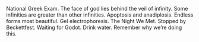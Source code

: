 National Greek Exam. The face of god lies behind the veil of infinity. Some infinities are greater than other infinities. Apoptosis and anadiplosis. Endless forms most beautiful. Gel electrophoresis. The Night We Met. Stopped by Beckettfest. Waiting for Godot. Drink water. Remember why we’re doing this.